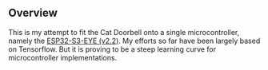 ## Overview 
This is my attempt to fit the Cat Doorbell onto a single microcontroller, namely the [ESP32-S3-EYE (v2.2)](https://github.com/espressif/esp-who/blob/master/docs/en/get-started/ESP32-S3-EYE_Getting_Started_Guide.md). My efforts so far have been largely based on Tensorflow.  But it is proving to be a steep learning curve for microcontroller implementations.  
